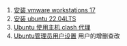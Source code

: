 1.  [安装 vmware workstations 17](https://blog.csdn.net/qq_45311805/article/details/139981790)
2.  [安装 ubuntu 22.04LTS](https://blog.csdn.net/perfectzxiny/article/details/135385102)
3.  [Ubuntu 使用主机 clash 代理](https://yumi1.top/linux-proxy/index.html#VMware%E8%AE%BE%E7%BD%AE)
4.  [Ubuntu管理员用户设置](https://blog.csdn.net/weixin_54007670/article/details/127226853)
	用户的增删查改